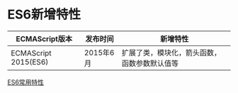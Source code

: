 # ES6新增特性


|ECMAScript版本	|发布时间|新增特性|
|---|---|---|
|ECMAScript 2015(ES6)|2015年6月|扩展了类，模块化，箭头函数，函数参数默认值等|

[ES6常用特性](https://juejin.im/post/5b9cb3336fb9a05d290ee47e)